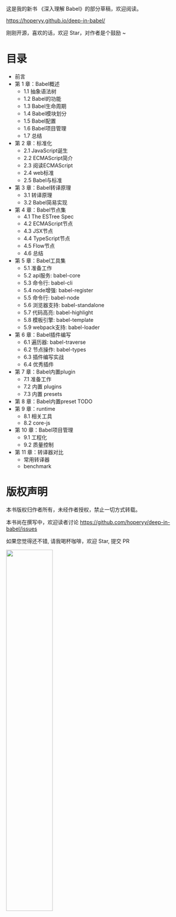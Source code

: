 这是我的新书 《深入理解 Babel》的部分草稿，欢迎阅读。

https://hoperyy.github.io/deep-in-babel/

刚刚开源，喜欢的话，欢迎 Star，对作者是个鼓励 ~

# 目录

+   前言
+   第 1 章：Babel概述
    +   1.1 抽象语法树
    +   1.2 Babel的功能
    +   1.3 Babel生命周期
    +   1.4 Babel模块划分
    +   1.5 Babel配置
    +   1.6 Babel项目管理
    +   1.7 总结
+   第 2 章：标准化
    +   2.1 JavaScript诞生
    +   2.2 ECMAScript简介
    +   2.3 阅读ECMAScript
    +   2.4 web标准
    +   2.5 Babel与标准
+   第 3 章：Babel转译原理
    +   3.1 转译原理
    +   3.2 Babel简易实现
+   第 4 章：Babel节点集
    +   4.1 The ESTree Spec
    +   4.2 ECMAScript节点
    +   4.3 JSX节点
    +   4.4 TypeScript节点
    +   4.5 Flow节点
    +   4.6 总结
+   第 5 章：Babel工具集
    +   5.1 准备工作
    +   5.2 api服务: babel-core
    +   5.3 命令行: babel-cli
    +   5.4 node增强: babel-register
    +   5.5 命令行: babel-node
    +   5.6 浏览器支持: babel-standalone
    +   5.7 代码高亮: babel-highlight
    +   5.8 模板引擎: babel-template
    +   5.9 webpack支持: babel-loader
+   第 6 章：Babel插件编写
    +   6.1 遍历器: babel-traverse
    +   6.2 节点操作: babel-types
    +   6.3 插件编写实战
    +   6.4 优秀插件
+   第 7 章：Babel内置plugin
    +   7.1 准备工作
    +   7.2 内置 plugins
    +   7.3 内置 presets
+   第 8 章：Babel内置preset
    TODO
+   第 9 章：runtime 
    +   8.1 相关工具
    +   8.2 core-js
+   第 10 章：Babel项目管理
    +   9.1 工程化
    +   9.2 质量控制
+   第 11 章：转译器对比
    +   常用转译器
    +   benchmark

# 版权声明

本书版权归作者所有，未经作者授权，禁止一切方式转载。

本书尚在撰写中，欢迎读者讨论 https://github.com/hoperyy/deep-in-babel/issues

如果您觉得还不错, 请我喝杯咖啡，欢迎 Star, 提交 PR

<img src="https://user-images.githubusercontent.com/5757051/157154474-1944d144-268a-445d-980d-6a889d12adb8.jpg" style="width: 50%">